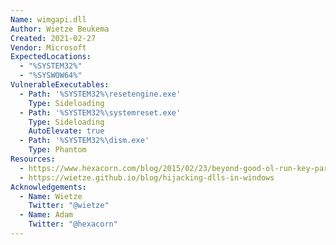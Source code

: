 ```yaml
---
Name: wimgapi.dll
Author: Wietze Beukema
Created: 2021-02-27
Vendor: Microsoft
ExpectedLocations:
  - "%SYSTEM32%"
  - "%SYSWOW64%"
VulnerableExecutables:
  - Path: '%SYSTEM32%\resetengine.exe'
    Type: Sideloading
  - Path: '%SYSTEM32%\systemreset.exe'
    Type: Sideloading
    AutoElevate: true
  - Path: '%SYSTEM32%\dism.exe'
    Type: Phantom
Resources:
  - https://www.hexacorn.com/blog/2015/02/23/beyond-good-ol-run-key-part-28/
  - https://wietze.github.io/blog/hijacking-dlls-in-windows
Acknowledgements:
  - Name: Wietze
    Twitter: "@wietze"
  - Name: Adam
    Twitter: "@hexacorn"
---
```


